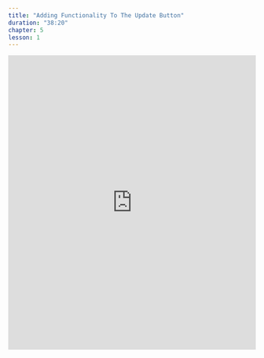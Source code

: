 ```yaml
---
title: "Adding Functionality To The Update Button"
duration: "38:20"
chapter: 5
lesson: 1
---
```


<iframe width="100%" height="600" src="https://www.youtube.com/embed/M29ad6ZOtJo" title="YouTube video player" frameborder="0" allow="accelerometer; autoplay; clipboard-write; encrypted-media; gyroscope; picture-in-picture; web-share" allowfullscreen></iframe>